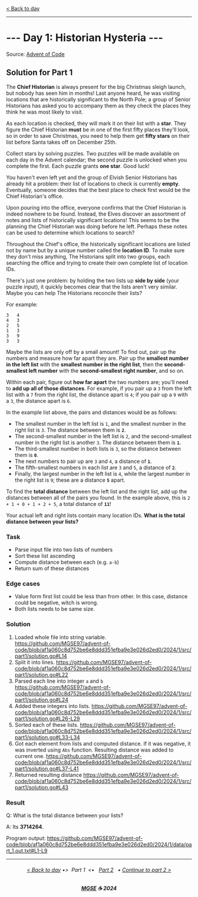 [< Back to day](./README.md)

---

# --- Day 1: Historian Hysteria ---

Source: [Advent of Code](https://adventofcode.com/2024/day/1)

## Solution for Part 1

The **Chief Historian** is always present for the big Christmas sleigh launch, but nobody has seen him in months! Last anyone heard, he was visiting locations that are historically significant to the North Pole; a group of Senior Historians has asked you to accompany them as they check the places they think he was most likely to visit.

As each location is checked, they will mark it on their list with a **star**. They figure the Chief Historian **must** be in one of the first fifty places they'll look, so in order to save Christmas, you need to help them get **fifty stars** on their list before Santa takes off on December 25th.

Collect stars by solving puzzles. Two puzzles will be made available on each day in the Advent calendar; the second puzzle is unlocked when you complete the first. Each puzzle grants **one star**. Good luck!

You haven't even left yet and the group of Elvish Senior Historians has already hit a problem: their list of locations to check is currently **empty**. Eventually, someone decides that the best place to check first would be the Chief Historian's office.

Upon pouring into the office, everyone confirms that the Chief Historian is indeed nowhere to be found. Instead, the Elves discover an assortment of notes and lists of historically significant locations! This seems to be the planning the Chief Historian was doing before he left. Perhaps these notes can be used to determine which locations to search?

Throughout the Chief's office, the historically significant locations are listed not by name but by a unique number called the **location ID**. To make sure they don't miss anything, The Historians split into two groups, each searching the office and trying to create their own complete list of location IDs.

There's just one problem: by holding the two lists up **side by side** (your puzzle input), it quickly becomes clear that the lists aren't very similar. Maybe you can help The Historians reconcile their lists?

For example:

```
3   4
4   3
2   5
1   3
3   9
3   3
```

Maybe the lists are only off by a small amount! To find out, pair up the numbers and measure how far apart they are. Pair up the **smallest number in the left list** with the **smallest number in the right list**, then the **second-smallest left number** with the **second-smallest right number**, and so on.

Within each pair, figure out **how far apart** the two numbers are; you'll need to **add up all of those distances**. For example, if you pair up a `3` from the left list with a `7` from the right list, the distance apart is `4`; if you pair up a `9` with a `3`, the distance apart is `6`.

In the example list above, the pairs and distances would be as follows:

- The smallest number in the left list is `1`, and the smallest number in the right list is `3`. The distance between them is **`2`**.
- The second-smallest number in the left list is `2`, and the second-smallest number in the right list is another `3`. The distance between them is **`1`**.
- The third-smallest number in both lists is `3`, so the distance between them is **`0`**.
- The next numbers to pair up are `3` and `4`, a distance of **`1`**.
- The fifth-smallest numbers in each list are `3` and `5`, a distance of **`2`**.
- Finally, the largest number in the left list is `4`, while the largest number in the right list is `9`; these are a distance **`5`** apart.

To find the **total distance** between the left list and the right list, add up the distances between all of the pairs you found. In the example above, this is `2 + 1 + 0 + 1 + 2 + 5`, a total distance of **`11`**!

Your actual left and right lists contain many location IDs. **What is the total distance between your lists?**

### Task

- Parse input file into two lists of numbers
- Sort these list ascending
- Compute distance between each (e.g. `a-b`)
- Return sum of these distances

### Edge cases

- Value form first list could be less than from other. In this case, distance could be negative, witch is wrong.
- Both lists needs to be same size.

### Solution

1. Loaded whole file into string variable.
   <https://github.com/MGSE97/advent-of-code/blob/af1a060c8d752be6e8ddd351efba9e3e026d2ed0/2024/1/src/part1/solution.go#L14>
2. Split it into lines.
   <https://github.com/MGSE97/advent-of-code/blob/af1a060c8d752be6e8ddd351efba9e3e026d2ed0/2024/1/src/part1/solution.go#L22>
3. Parsed each line into integer `a` and `b`
   <https://github.com/MGSE97/advent-of-code/blob/af1a060c8d752be6e8ddd351efba9e3e026d2ed0/2024/1/src/part1/solution.go#L24>
4. Added these integers into lists.
   <https://github.com/MGSE97/advent-of-code/blob/af1a060c8d752be6e8ddd351efba9e3e026d2ed0/2024/1/src/part1/solution.go#L26-L29>
5. Sorted each of these lists.
   <https://github.com/MGSE97/advent-of-code/blob/af1a060c8d752be6e8ddd351efba9e3e026d2ed0/2024/1/src/part1/solution.go#L33-L34>
6. Got each element from lists and computed distance.
   If it was negative, it was inverted using `Abs` function.
   Resulting distance was added to current one.
   <https://github.com/MGSE97/advent-of-code/blob/af1a060c8d752be6e8ddd351efba9e3e026d2ed0/2024/1/src/part1/solution.go#L37-L41>
7. Returned resulting distance
   <https://github.com/MGSE97/advent-of-code/blob/af1a060c8d752be6e8ddd351efba9e3e026d2ed0/2024/1/src/part1/solution.go#L43>

### Result

Q: What is the total distance between your lists?

A: Its **3714264**.

Program output:
<https://github.com/MGSE97/advent-of-code/blob/af1a060c8d752be6e8ddd351efba9e3e026d2ed0/2024/1/data/part_1.out.txt#L1-L9>

---

<h6 align="center">

[< Back to day](./README.md)
•>&nbsp; Part 1 &nbsp;<•
&nbsp; [Part 2](./Solution.2.md) &nbsp; •
[Continue to part 2 >](./Solution.2.md)

</h6>

<h6 align="center">

<b><a href="https://github.com/MGSE97" target="_blank">MGSE</a> ☕ 2024</b>

</h6>
